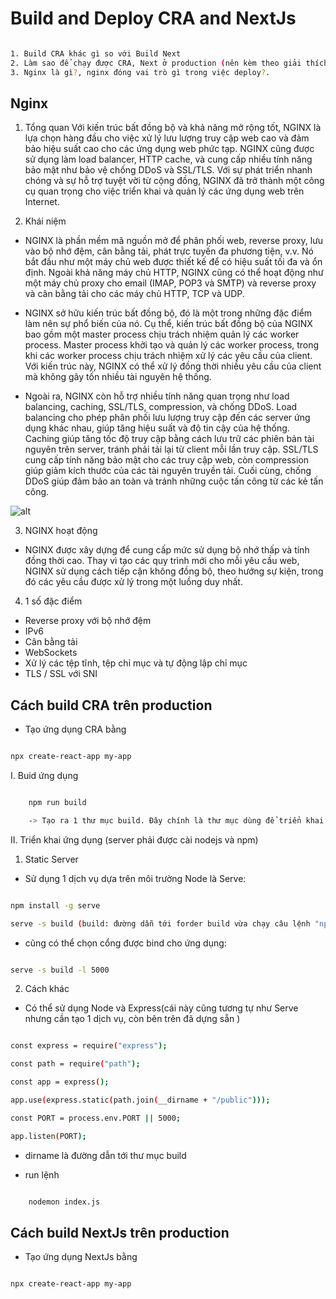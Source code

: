 # Build and Deploy CRA and NextJs

```bash

1. Build CRA khác gì so với Build Next
2. Làm sao để chạy được CRA, Next ở production (nên kèm theo giải thích)
3. Nginx là gì?, nginx đóng vai trò gì trong việc deploy?.


```

## Nginx

1. Tổng quan
   Với kiến trúc bất đồng bộ và khả năng mở rộng tốt, NGINX là lựa chọn hàng đầu cho việc xử lý lưu lượng truy cập web cao và đảm bảo hiệu suất cao cho các ứng dụng web phức tạp. NGINX cũng được sử dụng làm load balancer, HTTP cache, và cung cấp nhiều tính năng bảo mật như bảo vệ chống DDoS và SSL/TLS. Với sự phát triển nhanh chóng và sự hỗ trợ tuyệt vời từ cộng đồng, NGINX đã trở thành một công cụ quan trọng cho việc triển khai và quản lý các ứng dụng web trên Internet.

2. Khái niệm

- NGINX là phần mềm mã nguồn mở để phân phối web, reverse proxy, lưu vào bộ nhớ đệm, cân bằng tải, phát trực tuyến đa phương tiện, v.v. Nó bắt đầu như một máy chủ web được thiết kế để có hiệu suất tối đa và ổn định. Ngoài khả năng máy chủ HTTP, NGINX cũng có thể hoạt động như một máy chủ proxy cho email (IMAP, POP3 và SMTP) và reverse proxy và cân bằng tải cho các máy chủ HTTP, TCP và UDP.

- NGINX sở hữu kiến trúc bất đồng bộ, đó là một trong những đặc điểm làm nên sự phổ biến của nó. Cụ thể, kiến trúc bất đồng bộ của NGINX bao gồm một master process chịu trách nhiệm quản lý các worker process. Master process khởi tạo và quản lý các worker process, trong khi các worker process chịu trách nhiệm xử lý các yêu cầu của client. Với kiến trúc này, NGINX có thể xử lý đồng thời nhiều yêu cầu của client mà không gây tốn nhiều tài nguyên hệ thống.

- Ngoài ra, NGINX còn hỗ trợ nhiều tính năng quan trọng như load balancing, caching, SSL/TLS, compression, và chống DDoS. Load balancing cho phép phân phối lưu lượng truy cập đến các server ứng dụng khác nhau, giúp tăng hiệu suất và độ tin cậy của hệ thống. Caching giúp tăng tốc độ truy cập bằng cách lưu trữ các phiên bản tài nguyên trên server, tránh phải tải lại từ client mỗi lần truy cập. SSL/TLS cung cấp tính năng bảo mật cho các truy cập web, còn compression giúp giảm kích thước của các tài nguyên truyền tải. Cuối cùng, chống DDoS giúp đảm bảo an toàn và tránh những cuộc tấn công từ các kẻ tấn công.

![alt](https://cloud.z.com/vn/wp-content/uploads/2023/03/Screenshot_1.jpg)

3. NGINX hoạt động

- NGINX được xây dựng để cung cấp mức sử dụng bộ nhớ thấp và tính đồng thời cao. Thay vì tạo các quy trình mới cho mỗi yêu cầu web, NGINX sử dụng cách tiếp cận không đồng bộ, theo hướng sự kiện, trong đó các yêu cầu được xử lý trong một luồng duy nhất.

4. 1 số đặc điểm

- Reverse proxy với bộ nhớ đệm
- IPv6
- Cân bằng tải
- WebSockets
- Xử lý các tệp tĩnh, tệp chỉ mục và tự động lập chỉ mục
- TLS / SSL với SNI

## Cách build CRA trên production

- Tạo ứng dụng CRA bằng

```bash

npx create-react-app my-app

```

I. Buid ứng dụng

```bash

    npm run build

    -> Tạo ra 1 thư mục build. Đây chính là thư mục dùng để triển khai.

```

II. Triển khai ứng dụng (server phải được cài nodejs và npm)

1. Static Server

- Sử dụng 1 dịch vụ dựa trên môi trường Node là Serve:

```bash

npm install -g serve

serve -s build (build: đường dẫn tới forder build vừa chạy câu lệnh "npm run build")

```

- cũng có thể chọn cổng được bind cho ứng dụng:

```bash

serve -s build -l 5000

```

2. Cách khác

- Có thể sử dụng Node và Express(cái này cũng tương tự như Serve nhưng cần tạo 1 dịch vụ, còn bên trên đã dựng sẵn )

```bash

const express = require("express");

const path = require("path");

const app = express();

app.use(express.static(path.join(__dirname + "/public")));

const PORT = process.env.PORT || 5000;

app.listen(PORT);


```

- dirname là đường dẫn tới thư mục build

- run lệnh

```bash

    nodemon index.js

```

## Cách build NextJs trên production

- Tạo ứng dụng NextJs bằng

```bash

npx create-react-app my-app

```
